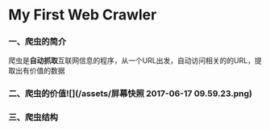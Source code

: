 # My First Web Crawler

### 一、爬虫的简介

爬虫是**自动抓取**互联网信息的程序，从一个URL出发，自动访问相关的的URL，提取出有价值的数据

### 二、爬虫的价值![](/assets/屏幕快照 2017-06-17 09.59.23.png)

### 三、爬虫结构

### 



